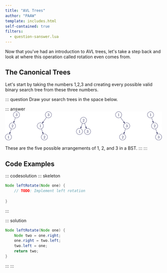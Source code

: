 ```yaml
---
title: "AVL Trees"
author: "PAAW"
template: includes.html
self-contained: true
filters:
  - question-sanswer.lua
---
```


Now that you've had an introduction to AVL trees, let's take a step back and look at where this operation called rotation even comes from.

## The Canonical Trees

Let's start by taking the numbers 1,2,3 and creating every possible valid binary search tree from these three numbers.

::: question
Draw your search trees in the space below.

::: answer
![Five Trees](../AP_shared/BinaryTree/canonical-trees.png)

These are the five possible arrangements of 1, 2, and 3 in a BST.
:::
:::

## Code Examples

::: codesolution
::: skeleton
```java
Node leftRotate(Node one) {
    // TODO: Implement left rotation

}
```
:::

::: solution
```java
Node leftRotate(Node one) {
    Node two = one.right;
    one.right = two.left;
    two.left = one;
    return two;
}
```
:::
:::